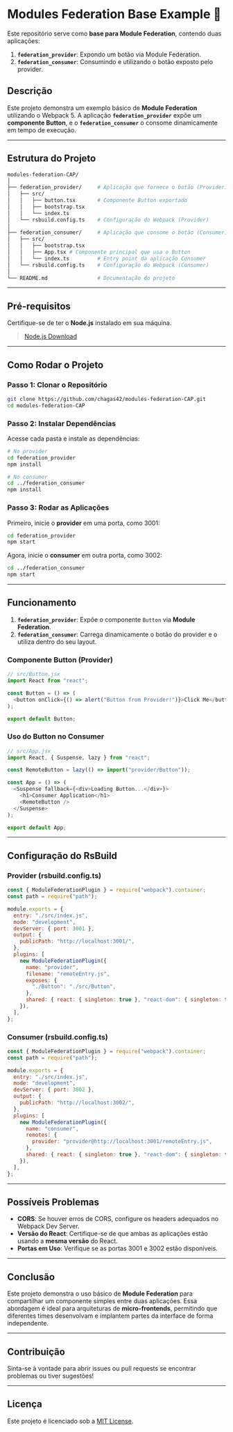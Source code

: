 # **Modules Federation Base Example 🚀**

Este repositório serve como **base para Module Federation**, contendo duas aplicações:

1. **`federation_provider`**: Expondo um botão via Module Federation.
2. **`federation_consumer`**: Consumindo e utilizando o botão exposto pelo provider.

## **Descrição**

Este projeto demonstra um exemplo básico de **Module Federation** utilizando o Webpack 5. A aplicação **`federation_provider`** expõe um **componente Button**, e o **`federation_consumer`** o consome dinamicamente em tempo de execução.

---

## **Estrutura do Projeto**

```bash
modules-federation-CAP/
│
├── federation_provider/     # Aplicação que fornece o botão (Provider)
│   ├── src/
│   │   ├── button.tsx       # Componente Button exportado
│   │   ├── bootstrap.tsx
│   │   └── index.ts
│   └── rsbuild.config.ts    # Configuração do Webpack (Provider)
│
├── federation_consumer/     # Aplicação que consome o botão (Consumer)
│   ├── src/
│   │   ├── bootstrap.tsx
│   │   ├── App.tsx # Componente principal que usa o Button
│   │   └── index.ts         # Entry point da aplicação Consumer
│   └── rsbuild.config.ts    # Configuração do Webpack (Consumer)
│
└── README.md                # Documentação do projeto
```

---

## **Pré-requisitos**

Certifique-se de ter o **Node.js** instalado em sua máquina.

> [Node.js Download](https://nodejs.org)

---

## **Como Rodar o Projeto**

### **Passo 1: Clonar o Repositório**

```bash
git clone https://github.com/chagas42/modules-federation-CAP.git
cd modules-federation-CAP
```

### **Passo 2: Instalar Dependências**

Acesse cada pasta e instale as dependências:

```bash
# No provider
cd federation_provider
npm install

# No consumer
cd ../federation_consumer
npm install
```

### **Passo 3: Rodar as Aplicações**

Primeiro, inicie o **provider** em uma porta, como 3001:

```bash
cd federation_provider
npm start
```

Agora, inicie o **consumer** em outra porta, como 3002:

```bash
cd ../federation_consumer
npm start
```

---

## **Funcionamento**

1. **`federation_provider`**: Expõe o componente `Button` via **Module Federation**.
2. **`federation_consumer`**: Carrega dinamicamente o botão do provider e o utiliza dentro do seu layout.

### **Componente Button (Provider)**

```javascript
// src/Button.jsx
import React from "react";

const Button = () => (
  <button onClick={() => alert("Button from Provider!")}>Click Me</button>
);

export default Button;
```

### **Uso do Button no Consumer**

```javascript
// src/App.jsx
import React, { Suspense, lazy } from "react";

const RemoteButton = lazy(() => import("provider/Button"));

const App = () => (
  <Suspense fallback={<div>Loading Button...</div>}>
    <h1>Consumer Application</h1>
    <RemoteButton />
  </Suspense>
);

export default App;
```

---

## **Configuração do RsBuild**

### **Provider (rsbuild.config.ts)**

```javascript
const { ModuleFederationPlugin } = require("webpack").container;
const path = require("path");

module.exports = {
  entry: "./src/index.js",
  mode: "development",
  devServer: { port: 3001 },
  output: {
    publicPath: "http://localhost:3001/",
  },
  plugins: [
    new ModuleFederationPlugin({
      name: "provider",
      filename: "remoteEntry.js",
      exposes: {
        "./Button": "./src/Button",
      },
      shared: { react: { singleton: true }, "react-dom": { singleton: true } },
    }),
  ],
};
```

### **Consumer (rsbuild.config.ts)**

```javascript
const { ModuleFederationPlugin } = require("webpack").container;
const path = require("path");

module.exports = {
  entry: "./src/index.js",
  mode: "development",
  devServer: { port: 3002 },
  output: {
    publicPath: "http://localhost:3002/",
  },
  plugins: [
    new ModuleFederationPlugin({
      name: "consumer",
      remotes: {
        provider: "provider@http://localhost:3001/remoteEntry.js",
      },
      shared: { react: { singleton: true }, "react-dom": { singleton: true } },
    }),
  ],
};
```

---

## **Possíveis Problemas**

- **CORS**: Se houver erros de CORS, configure os headers adequados no Webpack Dev Server.
- **Versão do React**: Certifique-se de que ambas as aplicações estão usando a **mesma versão** do React.
- **Portas em Uso**: Verifique se as portas 3001 e 3002 estão disponíveis.

---

## **Conclusão**

Este projeto demonstra o uso básico de **Module Federation** para compartilhar um componente simples entre duas aplicações. Essa abordagem é ideal para arquiteturas de **micro-frontends**, permitindo que diferentes times desenvolvam e implantem partes da interface de forma independente.

---

## **Contribuição**

Sinta-se à vontade para abrir issues ou pull requests se encontrar problemas ou tiver sugestões!

---

## **Licença**

Este projeto é licenciado sob a [MIT License](LICENSE).
